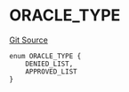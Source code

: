 # ORACLE_TYPE
[Git Source](https://github.com/thrackle-io/tron/blob/af28404fa455abf3b77fe8e040ff86d48b926353/src/protocol/economic/ruleProcessor/RuleCodeData.sol)


```solidity
enum ORACLE_TYPE {
    DENIED_LIST,
    APPROVED_LIST
}
```

